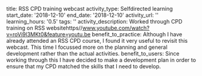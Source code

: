 title: RSS CPD training webcast
activity_type: Selfdirected learning
start_date: '2018-12-10'
end_date: '2018-12-10'
activity_url: ''
learning_hours: '0.5'
tags: ''
activity_description: Worked through CPD training on RSS websitehttps//www.youtube.com/watch?v=roVi9l3MKt0&feature=youtu.be
benefit_to_practice: Although I have already attended an RSS CPD course, I found it
  very useful to revisit this webcast. This time I focussed more on the planning and
  general development rather than the actual activities.
benefit_to_users: Since working through this I have decided to make a development
  plan in order to ensure that my CPD matched the skills that I need to develop.
